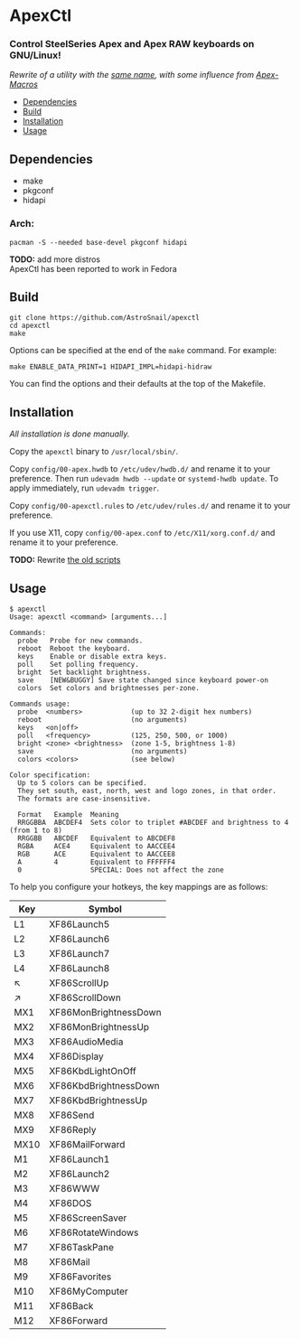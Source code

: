 # ApexCtl

### Control SteelSeries Apex and Apex RAW keyboards on GNU/Linux!

*Rewrite of a utility with the [same name](https://github.com/tuxmark5/ApexCtl), with some influence from [Apex-Macros](https://github.com/Gibtnix/Apex-Macros)*

 - [Dependencies](#dependencies)
 - [Build](#build)
 - [Installation](#installation)
 - [Usage](#usage)

## Dependencies

 - make
 - pkgconf
 - hidapi

### Arch:

```
pacman -S --needed base-devel pkgconf hidapi
```

**TODO:** add more distros  
ApexCtl has been reported to work in Fedora

## Build

```
git clone https://github.com/AstroSnail/apexctl
cd apexctl
make
```

Options can be specified at the end of the `make` command. For example:
```
make ENABLE_DATA_PRINT=1 HIDAPI_IMPL=hidapi-hidraw
```
You can find the options and their defaults at the top of the Makefile.

## Installation

*All installation is done manually.*

Copy the `apexctl` binary to `/usr/local/sbin/`.

Copy `config/00-apex.hwdb` to `/etc/udev/hwdb.d/` and rename it to your preference.
Then run `udevadm hwdb --update` or `systemd-hwdb update`.
To apply immediately, run `udevadm trigger`.

Copy `config/00-apexctl.rules` to `/etc/udev/rules.d/` and rename it to your preference.

If you use X11, copy `config/00-apex.conf` to `/etc/X11/xorg.conf.d/` and rename it to your preference.

**TODO:** Rewrite [the old scripts](https://github.com/tuxmark5/ApexCtl/blob/master/makefile)

## Usage

```
$ apexctl
Usage: apexctl <command> [arguments...]

Commands:
  probe   Probe for new commands.
  reboot  Reboot the keyboard.
  keys    Enable or disable extra keys.
  poll    Set polling frequency.
  bright  Set backlight brightness.
  save    [NEW&BUGGY] Save state changed since keyboard power-on
  colors  Set colors and brightnesses per-zone.

Commands usage:
  probe  <numbers>            (up to 32 2-digit hex numbers)
  reboot                      (no arguments)
  keys   <on|off>             
  poll   <frequency>          (125, 250, 500, or 1000)
  bright <zone> <brightness>  (zone 1-5, brightness 1-8)
  save                        (no arguments)
  colors <colors>             (see below)

Color specification:
  Up to 5 colors can be specified.
  They set south, east, north, west and logo zones, in that order.
  The formats are case-insensitive.

  Format   Example  Meaning
  RRGGBBA  ABCDEF4  Sets color to triplet #ABCDEF and brightness to 4 (from 1 to 8)
  RRGGBB   ABCDEF   Equivalent to ABCDEF8
  RGBA     ACE4     Equivalent to AACCEE4
  RGB      ACE      Equivalent to AACCEE8
  A        4        Equivalent to FFFFFF4
  0                 SPECIAL: Does not affect the zone
```

To help you configure your hotkeys, the key mappings are as follows:
<table>
	<thead>
		<tr><th>Key</th><th>Symbol</th></tr>
	</thead>
	<tbody>
		<tr><td>L1</td><td>XF86Launch5</td></tr>
		<tr><td>L2</td><td>XF86Launch6</td></tr>
		<tr><td>L3</td><td>XF86Launch7</td></tr>
		<tr><td>L4</td><td>XF86Launch8</td></tr>
		<tr><td>&#x2196;</td><td>XF86ScrollUp</td></tr>
		<tr><td>&#x2197;</td><td>XF86ScrollDown</td></tr>
		<tr><td>MX1</td><td>XF86MonBrightnessDown</td></tr>
		<tr><td>MX2</td><td>XF86MonBrightnessUp</td></tr>
		<tr><td>MX3</td><td>XF86AudioMedia</td></tr>
		<tr><td>MX4</td><td>XF86Display</td></tr>
		<tr><td>MX5</td><td>XF86KbdLightOnOff</td></tr>
		<tr><td>MX6</td><td>XF86KbdBrightnessDown</td></tr>
		<tr><td>MX7</td><td>XF86KbdBrightnessUp</td></tr>
		<tr><td>MX8</td><td>XF86Send</td></tr>
		<tr><td>MX9</td><td>XF86Reply</td></tr>
		<tr><td>MX10</td><td>XF86MailForward</td></tr>
		<tr><td>M1</td><td>XF86Launch1</td></tr>
		<tr><td>M2</td><td>XF86Launch2</td></tr>
		<tr><td>M3</td><td>XF86WWW</td></tr>
		<tr><td>M4</td><td>XF86DOS</td></tr>
		<tr><td>M5</td><td>XF86ScreenSaver</td></tr>
		<tr><td>M6</td><td>XF86RotateWindows</td></tr>
		<tr><td>M7</td><td>XF86TaskPane</td></tr>
		<tr><td>M8</td><td>XF86Mail</td></tr>
		<tr><td>M9</td><td>XF86Favorites</td></tr>
		<tr><td>M10</td><td>XF86MyComputer</td></tr>
		<tr><td>M11</td><td>XF86Back</td></tr>
		<tr><td>M12</td><td>XF86Forward</td></tr>
	</tbody>
</table>
